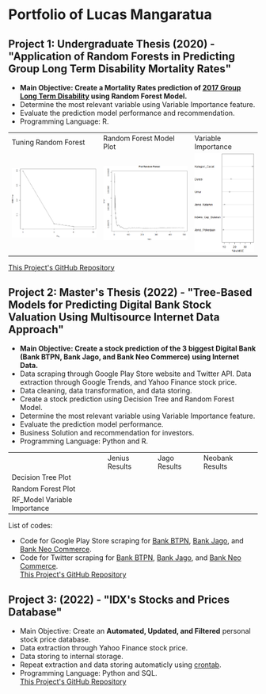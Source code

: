 # Portfolio of Lucas Mangaratua

## Project 1: Undergraduate Thesis (2020) - "Application of Random Forests in Predicting Group Long Term Disability Mortality Rates"
* **Main Objective: Create a Mortality Rates prediction of [2017 Group Long Term Disability](https://www.soa.org/resources/experience-studies/2017/2017-gltd-recovery-mortality-tree/) using Random Forest Model.**
* Determine the most relevant variable using Variable Importance feature.
* Evaluate the prediction model performance and recommendation.
* Programming Language: R.  
<div align="center">
<table>
  <tr>
    <td>Tuning Random Forest</td>
     <td>Random Forest Model Plot</td>
     <td>Variable Importance</td>
  </tr>
  <tr>
    <td><img src="https://github.com/lucasmangaratua/Portfolio_Lucas/blob/main/Mortality_Rates_pred/Images/tuning_mtry.png" width="100%"></td>
    <td><img src="https://github.com/lucasmangaratua/Portfolio_Lucas/blob/main/Mortality_Rates_pred/Images/randomforest.png" width="100%"></td>
    <td><img src="https://github.com/lucasmangaratua/Portfolio_Lucas/blob/main/Mortality_Rates_pred/Images/var_imp.png" width="100%"></td>
  </tr>
 </table>
</div>  
 
 [This Project's GitHub Repository](https://github.com/lucasmangaratua/Portfolio_Lucas/tree/main/Mortality_Rates_pred)  
   
   
## Project 2: Master's Thesis (2022) - "Tree-Based Models for Predicting Digital Bank Stock Valuation Using Multisource Internet Data Approach"
* **Main Objective: Create a stock prediction of the 3 biggest Digital Bank (Bank BTPN, Bank Jago, and Bank Neo Commerce) using Internet Data.**
* Data scraping through Google Play Store website and Twitter API. Data extraction through Google Trends, and Yahoo Finance stock price.
* Data cleaning, data transformation, and data storing.
* Create a stock prediction using Decision Tree and Random Forest Model.
* Determine the most relevant variable using Variable Importance feature.
* Evaluate the prediction model performance.
* Business Solution and recommendation for investors.
* Programming Language: Python and R.  
<div align="center">
<table>
  <tr>
     <td></td>
     <td>Jenius Results</td>
     <td>Jago Results</td>
     <td>Neobank Results</td>
  </tr>
  <tr>
    <td>Decision Tree Plot</td>
    <td><img src="" width="100%"></td>
    <td><img src="" width="100%"></td>
    <td><img src="" width="100%"></td>
  </tr>
   <tr>
    <td>Random Forest Plot</td>
    <td><img src="" width="100%"></td>
    <td><img src="" width="100%"></td>
    <td><img src="" width="100%"></td>
  </tr>
   <tr>
    <td>RF_Model Variable Importance</td>
    <td><img src="" width="100%"></td>
    <td><img src="" width="100%"></td>
    <td><img src="" width="100%"></td>
  </tr>
 </table>
</div>
  
  
List of codes:
* Code for Google Play Store scraping for [Bank BTPN](https://github.com/lucasmangaratua/Portfolio_Lucas/blob/main/Bank_Stock_pred/Bank_BTPN/Play_Store1.py), [Bank Jago](https://github.com/lucasmangaratua/Portfolio_Lucas/blob/main/Bank_Stock_pred/Bank_Jago/Play_Store2.py), and [Bank Neo Commerce](https://github.com/lucasmangaratua/Portfolio_Lucas/blob/main/Bank_Stock_pred/Bank_Neo_Commerce/Play_Store3.py).  
* Code for Twitter scraping for [Bank BTPN](https://github.com/lucasmangaratua/Portfolio_Lucas/blob/main/Bank_Stock_pred/Bank_BTPN/Twitter1.py), [Bank Jago](https://github.com/lucasmangaratua/Portfolio_Lucas/blob/main/Bank_Stock_pred/Bank_Jago/Twitter2.py), and [Bank Neo Commerce](https://github.com/lucasmangaratua/Portfolio_Lucas/blob/main/Bank_Stock_pred/Bank_Neo_Commerce/Twitter3.py).  
[This Project's GitHub Repository](https://github.com/lucasmangaratua/Portfolio_Lucas/tree/main/Bank_Stock_pred)  
  
  
## Project 3: (2022) - "IDX's Stocks and Prices Database"
* Main Objective: Create an **Automated, Updated, and Filtered** personal stock price database.
* Data extraction through Yahoo Finance stock price.
* Data storing to internal storage.
* Repeat extraction and data storing automaticly using [crontab](https://crontab.guru).
* Programming Language: Python and SQL.  
[This Project's GitHub Repository](https://github.com/lucasmangaratua/Portfolio_Lucas/tree/main/IDX_database)
